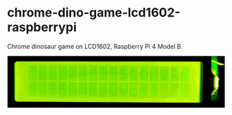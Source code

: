 # chrome-dino-game-lcd1602-raspberrypi

Chrome dinosaur game on LCD1602, Raspberry Pi 4 Model B.

![demonstration](./demo.gif)
